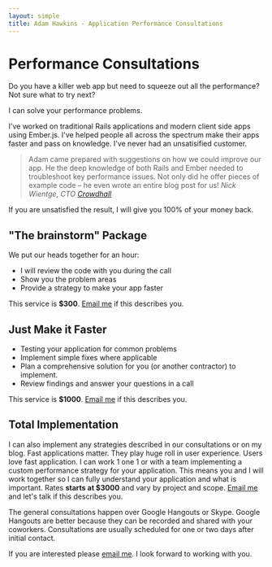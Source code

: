 ```yaml
---
layout: simple
title: Adam Hawkins - Application Performance Consultations
---
```


# Performance Consultations

Do you have a killer web app but need to squeeze out all the performance?
Not sure what to try next?

I can solve your performance problems.

I've worked on traditional Rails applications and modern client side
apps using Ember.js. I've helped people all across the spectrum make
their apps faster and pass on knowledge. I've never had an
unsatisified customer.

> Adam came prepared with suggestions on how we could improve our
> app. He the deep knowledge of both Rails and Ember needed to
> troubleshoot key performance issues. Not only did he offer pieces of
> example code – he even wrote an entire blog post for us!
<cite> Nick Wientge, CTO <a href="http://crowdhall.com">Crowdhall</a></cite>

If you are unsatisfied the result, I will give you 100% of your money back.

## "The brainstorm" Package

We put our heads together for an hour:

* I will review the code with you during the call
* Show you the problem areas
* Provide a strategy to make your app faster

This service is **$300**. [Email me](mailto:adam@hawkins.io&subject=Performance+Consultation) if this
describes you.

## Just Make it Faster

* Testing your application for common problems
* Implement simple fixes where applicable
* Plan a comprehensive solution for you (or another contractor) to
  implement.
* Review findings and answer your questions in a call

This service is **$1000**. [Email me](mailto:adam@hawkins.io&subject=Performance+Consultation) if this
describes you.

## Total Implementation

I can also implement any strategies described in our consultations or
on my blog. Fast applications matter. They play huge roll in user
experience. Users love fast application. I can work 1 one 1 or with a
team implementing a custom performance strategy for your application.
This means you and I will work together so I can fully understand your
application and what is important. Rates **starts at $3000** and vary
by project and scope. [Email
me](mailto:adam@hawkins.io&subject=Performance+Consultation) and let's
talk if this describes you.

The general consultations happen over Google Hangouts or Skype. Google
Hangouts are better because they can be recorded and shared with your
coworkers. Consultations are usually scheduled for one or two days
after initial contact.

If you are interested please [email
me](mailto:adam@hawkins.io&subject=Performance+Consultation). I look
forward to working with you.

<script type="text/javascript">
  var _gauges = _gauges || [];
  (function() {
    var t   = document.createElement('script');
    t.type  = 'text/javascript';
    t.async = true;
    t.id    = 'gauges-tracker';
    t.setAttribute('data-site-id', '51bf1587f5a1f5714e00005c');
    t.src = '//secure.gaug.es/track.js';
    var s = document.getElementsByTagName('script')[0];
    s.parentNode.insertBefore(t, s);
  })();
</script>
